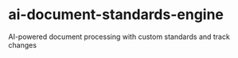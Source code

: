 # ai-document-standards-engine
AI-powered document processing with custom standards and track changes
